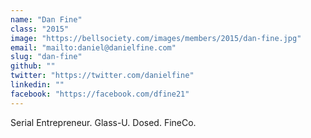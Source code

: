 ```yaml
---
name: "Dan Fine"
class: "2015"
image: "https://bellsociety.com/images/members/2015/dan-fine.jpg"
email: "mailto:daniel@danielfine.com"
slug: "dan-fine"
github: ""
twitter: "https://twitter.com/danielfine"
linkedin: ""
facebook: "https://facebook.com/dfine21"
---
```

Serial Entrepreneur. Glass-U. Dosed. FineCo.